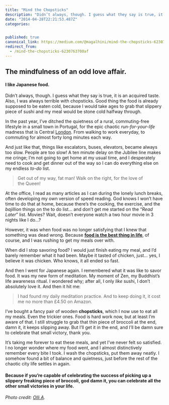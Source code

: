 ```yaml
---
title: "Mind the Chopsticks"
description: "Didn’t always, though. I guess what they say is true, it is an acquired taste. Also, I was always terrible with chopsticks. Good thing the food is already supposed to be eaten cold, because I would…"
date: "2014-04-28T22:21:53.487Z"
categories: 


published: true
canonical_link: https://medium.com/@magalhini/mind-the-chopsticks-6230763700af
redirect_from:
  - /mind-the-chopsticks-6230763700af
---
```


  

## The mindfulness of an odd love affair.

#### I like Japanese food.

Didn’t always, though. I guess what they say is true, it is an acquired taste. Also, I was always terrible with chopsticks. Good thing the food is already supposed to be eaten cold, because I would take ages to grab that slippery piece of sushi and my meal would be stone cold halfway through.

In the past year, I’ve ditched the quietness of a rural, commuting-free lifestyle in a small town in Portugal, for the epic chaotic _run-for-your-life_ madness that is Central [London](http://now-here-this.timeout.com/wp-content/uploads/2011/09/dLolw.jpg). From walking to work everyday, to commuting for almost forty long minutes each way.

And just like that, things like escalators, buses, elevators, became always too slow. People are too slow! A ten minute delay on the Jubilee line makes me cringe; I’m not going to get home at my usual time, and I desperately need to cook and get dinner out of the way so I can do everything else on my endless _to-do_ list.

> Get out of my way, fat man! Walk on the right, for the love of the Queen!

At the office, I read as many articles as I can during the lonely lunch breaks, often developing my own version of speed reading. God knows I won’t have time to do that at home, because there’s the cooking, the exercise, and the _bajillion_ things on the to do list… and don’t get me started on the “_Read Later_” list. Movies? Wait, doesn’t everyone watch a two hour movie in 3 nights like I do…?

However, it was when food was no longer satisfying that I knew that something was dead wrong. Because [**food is the best thing in life**](http://wac.450f.edgecastcdn.net/80450F/starcrush.com/files/2013/06/tf-1.gif), of course, and I was rushing to get my meals over with.

When did I stop savoring food? I would just finish eating my meal, and I’d barely remember what it had been. Maybe it tasted of chicken, just… yes, I believe it was chicken. Who knows, it all ended so fast.

And then I went for Japanese again. I remembered what it was like to savor food. It was my new form of meditation. My moment of Zen, my Buddhist’s life awareness ritual. I wondered why; after all, I only _like_ sushi, I don’t absolutely love it. And then it hit me:

> I had found my daily meditation practice. And to keep doing it, it cost me no more than £4.50 on Amazon.

I’ve bought a fancy pair of wooden **chopsticks**, which I now use to eat all my meals. Even the trickier ones. Food is hard work now, but at least I’m aware of that. I still struggle to grab that thin piece of broccoli at the end, damn it, it keeps slipping away. But I’ll get it in the end, and I’ll be damn sure to celebrate that small victory, thank you.

It’s taking me forever to eat these meals, and yet I’ve never felt so satisfied. I no longer wonder where my food went, and I almost distinctively remember every bite I took. I wash the chopsticks, put them away neatly. I somehow found a bit of balance and quietness, just before the rest of the chaotic city life settles in again.

#### Because if you’re capable of celebrating the success of picking up a slippery freaking piece of broccoli, god damn it, you can celebrate all the other small victories in your life.

_Photo credit:_ [_Olli A_](https://www.flickr.com/photos/ollia/139793522/in/photostream/)_._
